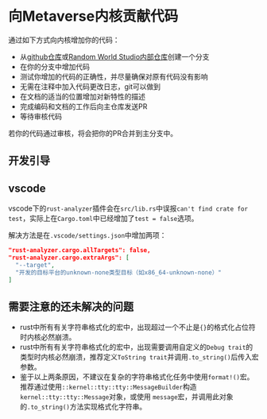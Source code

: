 # 向Metaverse内核贡献代码

通过如下方式向内核增加你的代码：

* 从[github仓库](https://github.com/metaverse-kernel/kernel-dev)或[Random World Studio内部仓库](http://git.suthby.org:2024/metaverse/kernel-dev)创建一个分支
* 在你的分支中增加代码
* 测试你增加的代码的正确性，并尽量确保对原有代码没有影响
* 无需在注释中加入代码更改日志，git可以做到
* 在文档的适当的位置增加对新特性的描述
* 完成编码和文档的工作后向主仓库发送PR
* 等待审核代码

若你的代码通过审核，将会把你的PR合并到主分支中。

## 开发引导

## vscode

vscode下的`rust-analyzer`插件会在`src/lib.rs`中误报`can't find crate for test`，实际上在`Cargo.toml`中已经增加了`test = false`选项。

解决方法是在`.vscode/settings.json`中增加两项：

```json
"rust-analyzer.cargo.allTargets": false,
"rust-analyzer.cargo.extraArgs": [
  "--target",
  "开发的目标平台的unknown-none类型目标（如x86_64-unknown-none）"
]
```

## 需要注意的还未解决的问题

* rust中所有有关字符串格式化的宏中，出现超过一个不止是`{}`的格式化占位符时内核必然崩溃。
* rust中所有有关字符串格式化的宏中，出现需要调用自定义的`Debug trait`的类型时内核必然崩溃，推荐定义`ToString trait`并调用`.to_string()`后传入宏参数。
* 鉴于以上两条原因，不建议在复杂的字符串格式化任务中使用`format!()`宏。推荐通过使用`::kernel::tty::tty::MessageBuilder`构造`kernel::tty::tty::Message`对象，或使用
  `message`宏，并调用此对象的`.to_string()`方法实现格式化字符串。
